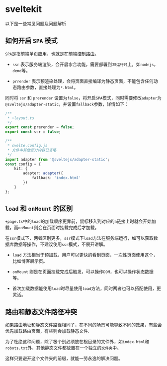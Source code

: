 # sveltekit 

以下是一些常见问题及问题解析

##  如何开启 `SPA` 模式

`SPA`是指前端单页应用，也就是在前端控制路由。

- `ssr` 表示服务端渲染，会开启水合功能，需要部署到`JS运行时`上，如`nodejs`，`deno`等。

- `prrender` 表示预渲染处理，会将页面直接编译为静态页面，不能包含任何动态路由参数，直接处理为`*.html`。

同时将 `ssr` 和 `prerender` 设置为`false`，将开启`SPA`模式，同时需要修改`adapter`为`@sveltejs/adapter-static`，并设置`fallback`参数，详情如下：

```ts
/**
 * +layout.ts
 */
export const prerender = false;
export const ssr = false;
```

```ts
/**
 * svelte.config.js
 * 文件中其他部分内容已省略
 */
import adapter from '@sveltejs/adapter-static';
const config = {
	kit: {
		adapter: adapter({
			fallback: 'index.html'
		})
	}
};
```

## `load` 和 `onMount` 的区别

`+page.ts`中的`load`的加载顺序更靠前，鼠标移入到对应的`a`链接上时就会开始加载，而`onMount`则会在页面时挂载完成后才加载。

在`ssr`模式下，两者区别更多，`ssr`模式下`load`方法在服务端运行，如可以获取数据库数据等操作，不建议使用`ssr`模式，不展开讲解。

- `load` 方法相当于预加载，用户可以更快的看到页面，一次性页面使用这个，比如博客展示页。
- `onMount` 则是在页面挂载完成后触发，可以操作`DOM`，也可以操作状态数据等。

- 首次加载数据能使用`load`时尽量使用`load`方法，同时两者也可以搭配使用，更灵活。

## 路由和静态文件路径冲突

如果路由地址和静态文件路径相同了，在不同的场景可能导致不同的效果，有些会优先加载路由页面，有些则会加载静态文件.

为了杜绝这种问题，除了极个别必须放在根目录的文件外，如`index.html`和`robots.txt`外，其他静态文件都放置在一个独立的`文件夹`中。

这样只要避开这个文件夹的前缀，就能一劳永逸的解决问题。